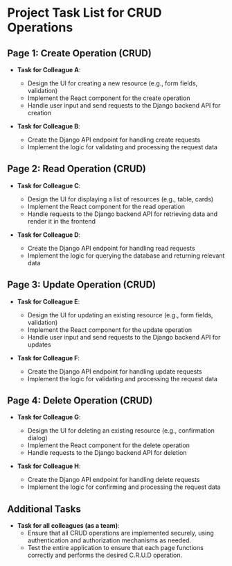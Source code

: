 # Project Task List for CRUD Operations
## Page 1: Create Operation (CRUD)

- __Task for Colleague A__:
  - Design the UI for creating a new resource (e.g., form fields, validation)
  - Implement the React component for the create operation
  - Handle user input and send requests to the Django backend API for creation

- __Task for Colleague B__:
  - Create the Django API endpoint for handling create requests
  - Implement the logic for validating and processing the request data
  
## Page 2: Read Operation (CRUD)

- __Task for Colleague C__:
  - Design the UI for displaying a list of resources (e.g., table, cards)
  - Implement the React component for the read operation
  - Handle requests to the Django backend API for retrieving data and render it in the frontend
  
- __Task for Colleague D__:
  - Create the Django API endpoint for handling read requests
  - Implement the logic for querying the database and returning relevant data
    
## Page 3: Update Operation (CRUD)

- __Task for Colleague E__:
  - Design the UI for updating an existing resource (e.g., form fields, validation)
  - Implement the React component for the update operation
  - Handle user input and send requests to the Django backend API for updates
  
- __Task for Colleague F__:
  - Create the Django API endpoint for handling update requests
  - Implement the logic for validating and processing the request data
  
## Page 4: Delete Operation (CRUD)

- __Task for Colleague G__:
  - Design the UI for deleting an existing resource (e.g., confirmation dialog)
  - Implement the React component for the delete operation
  - Handle requests to the Django backend API for deletion
  
- __Task for Colleague H__:
  - Create the Django API endpoint for handling delete requests
  - Implement the logic for confirming and processing the request data
  
## Additional Tasks
- __Task for all colleagues (as a team)__:
  - Ensure that all CRUD operations are implemented securely, using authentication and authorization mechanisms as needed.
  - Test the entire application to ensure that each page functions correctly and performs the desired C.R.U.D operation.
 